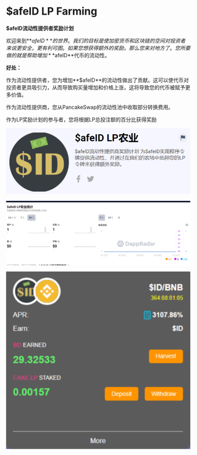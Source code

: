 # $afeID LP Farming



**$afeID流动性提供者奖励计划**

欢迎来到**$afeID**的世界。我们的目标是使加密货币和区块链的空间对投资者来说更安全，更有利可图。如果您想获得额外的奖励，那么您来对地方了。您所要做的就是帮助增加**$afeID**代币的流动性。

**好处：**

作为流动性提供者，您为增加**$afeID**的流动性做出了贡献。这可以使代币对投资者更具吸引力，从而导致购买量增加和价格上涨，这将导致您的代币被赋予更多价值。

作为流动性提供商，您从PancakeSwap的流动性池中收取部分转换费用。

作为LP奖励计划的参与者，您将根据LP总投注额的百分比获得奖励

![image-20220802153906100](image-20220802153906100.png)

![image-20220802154009213](image-20220802154009213.png)

![image-20220802154101108](image-20220802154101108.png)

